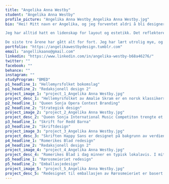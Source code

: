 ```yaml
---
title: "Angelika Anna Westby"
student: "Angelika Anna Westby"
profile_picture: "Angelika Anna Westby_Angelika Anna Westby.jpg"
bio: "Hei! Mitt navn er Angelika, og jeg forventet aldri å bli designer. Fra jeg var liten drømte jeg om å bli arkitekt. Først da jeg ble eldre innså jeg at arkitektur handlet mer om matematikk, og ikke det jeg faktisk likte; design. Med tips fra mine lærere på videregående endte jeg derfor opp på Grafisk Design på NTNU.

Jeg har alltid hatt en lidenskap for layout og estetikk. Det reflekteres på nærmest alle områder i livet mitt: designarbeid på skolen, interiør i hjemmet, og til og med på min deltidsjobb. Dette studiet har gitt meg en nyfunnet kjærlighet for pirkarbeid og problemløsning. Jeg har utviklet meg fra å være kunstner til kommunikatør. Det viktigste dette studiet har lært meg er at design ikke bare er noe fint å se på, men at det forteller en historie, og alltid har en hensikt.

De siste tre årene har gått alt for fort. Jeg har lært utrolig mye, og dyrket sterke vennskap. Jeg gruer meg litt til å måtte ta farvel med Gjøvik. Samtidig gleder jeg meg stort til å begynne å jobbe som designer."
portfolio: "https://angelikawestbydesign.tumblr.com"
email: "angellikaano@gmail.com"
linkedin: "https://www.linkedin.com/in/angelika-westby-b68a46276/"
twitter: ""
facebook: ""
behance: ""
instagram: ""
studyProgram: "BMED"
p1_headline_1: "Hellemyrsfolket bokomslag"
p1_headline_2: "Redaksjonell design 2"
project_image_1: "project_1_Angelika Anna Westby.jpg"
project_desc_1: "Hellemyrsfolket av Amalie Skram er en norsk klassikerserie på 4 bøker. Her har jeg valgt å redesigne 3 av dem. Bokomslagene har et minimalistisk uttrykk, og er utsmykket med illustrasjoner av hovedpersonene. Illustrasjonene har en røff stil, og appellerer til elendighet, determinisme og tristhet, som er blandt temaene i bøkene. Fargene er hentet ut fra handlingene til hver av bøkene, der brun representerer alkoholisme, grønn representer grådighet, og rød symboliserer død. "
p2_headline_1: "Queen Sonja Opera Contest Branding"
p2_headline_2: "Strategisk design"
project_image_2: "project_2_Angelika Anna Westby.jpg"
project_desc_2: "Queen Sonja International Music Competiton trengte et nytt og moderne utrykk for å appellere til en yngre målgruppe. Her har jeg og min gruppepartner (Charlotte Fure Lukes) skapt et attraktivt utrykk med en ny gjengivende logo og friskere fargepalett, og implementert dette på grafiske flater og nettside. "
p3_headline_1: "Skrift for Redd Barna"
p3_headline_2: "Skriftdesign"
project_image_3: "project_3_Angelika Anna Westby.jpg"
project_desc_3: "Skriften Happy Sans er designet på bakgrunn av verdiene til den frivillige organisasjonen Redd Barna. Den har en god balanse mellom barnslig og seriøs, grunnet dens delvis stramme form. Likevel gir den konkave runde stammen et vennlig utrykk. "
p4_headline_1: "Romerikes Blad redesign"
p4_headline_2: "Redaksjonell design 2"
project_image_4: "project_4_Angelika Anna Westby.jpg"
project_desc_4: "Romerikes Blad i dag minner en typisk lokalavis. I mitt redesign har jeg modernisert utrykket ved å fordele luftavstandene mer konsekvent, justert modulsystemet i forhold til stoffets leserytme, samt valgt en mer seriøs og elegant skrift i overskrifter og brødtekst."
p5_headline_1: "Rørosmeieriet redesign"
p5_headline_2: "Emballasjedesign"
project_image_5: "project_5_Angelika Anna Westby.jpg"
project_desc_5: "Redesignet til emballasjen av Rørosmeieriet er basert på deres 3 eksisterende pilarer/verdier: 1.håndverk, 2.natur og 3.kvalitet. Håndverkspilaren kommer fram skriften, og i emballasjens tekstur som er hentet fra bordkledning på låver. Gresset er med på å forsterke følelsen av låvevegg, samtidig som den appellerer til naturpilaren. Naturpilaren kommer også fram i fargene. «Røroshjertet» er et nytt designelement som jeg har skapt, og valgt å inkludere gjennom hele serien. Det viser til den siste pilaren; Kvalitet. Det er et hjerte med en pil og bokstaven R, som representerer et symbol risset inn i bordkledningen. Dette vekker en følelse av nostalgi, kjærlighet og tilhørlighet. "
---
```


